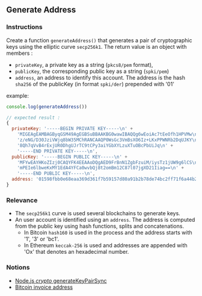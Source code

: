## Generate Address

### Instructions

Create a function `generateAddress()` that generates a pair of cryptographic keys using the elliptic curve `secp256k1`. The return value is an object with members :
- `privateKey`, a private key as a string (`pkcs8/pem` format),
- `publicKey`, the corresponding public key as a string (`spki/pem`)
- `address`, an address to identify this account. The address is the hash `sha256` of the publicKey (in format `spki/der`) prepended with '01'

example:

```js
console.log(generateAddress())

// expected result : 
{
  privateKey: '-----BEGIN PRIVATE KEY-----\n' +
    'MIGEAgEAMBAGByqGSM49AgEGBSuBBAAKBG0wawIBAQQg6wEoiAc7tEeOfh1HPVMw\n' +
    'z/eNG/D30JziVWjq8bW35MChRANCAAQP0WsGc3VmBsXO6Iz+LKxPPWNRb2DqUJKY\n' +
    '8Qh7qVvB4rExjUR0DhgUJrTC9tCPy3aiYGbXYLzuXTuOBcPbUiJq\n' +
    '-----END PRIVATE KEY-----\n',
  publicKey: '-----BEGIN PUBLIC KEY-----\n' +
    'MFYwEAYHKoZIzj0CAQYFK4EEAAoDQgAED9FrBnN1ZgbFzuiM/iysTz1jUW9g6lCS\n' +
    'mPEIe6lbweKxMY1EdA4YFCa0wvbQj8t2omBm12C87l07jgXD21Iiag==\n' +
    '-----END PUBLIC KEY-----\n',
  address: '01598fbb0e68eaa369d361f7b59157d80a91b2b78de74bc2ff71f6a44b272af368'
}
```

### Relevance
- The `secp256k1` curve is used several blockchains to generate keys. 
- An user account is identified using an `address`. The address is computed from the public key using hash functions, splits and concatenations. 
  - In Bitcoin  `hash160` is used in the process and the address starts with '1', '3' or 'bc1'.
  - In Ethereum `keccak-256` is used and addresses are appended with 'Ox' that denotes an hexadecimal number.

### Notions

- [Node.js _crypto_ generateKeyPairSync](https://nodejs.org/docs/latest-v14.x/api/crypto.html#crypto_crypto_generatekeypairsync_type_options)
- [Bitcoin invoice address](https://en.bitcoin.it/wiki/Invoice_address)